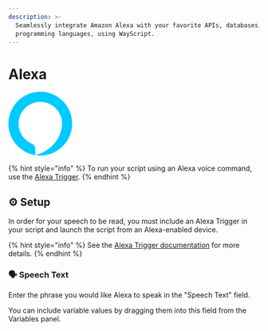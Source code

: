 ```yaml
---
description: >-
  Seamlessly integrate Amazon Alexa with your favorite APIs, databases, and
  programming languages, using WayScript.
---
```


# Alexa

![Have Alexa speak a phrase.](../../.gitbook/assets/alexa_128x128.png)

{% hint style="info" %}
To run your script using an Alexa voice command, use the [Alexa Trigger](../triggers/alexa-trigger.md).
{% endhint %}

## ⚙ Setup

In order for your speech to be read, you must include an Alexa Trigger in your script and launch the script from an Alexa-enabled device.

{% hint style="info" %}
See the [Alexa Trigger documentation](../triggers/alexa-trigger.md) for more details.
{% endhint %}

### 🗣 Speech Text

Enter the phrase you would like Alexa to speak in the "Speech Text" field.

You can include variable values by dragging them into this field from the Variables panel.

